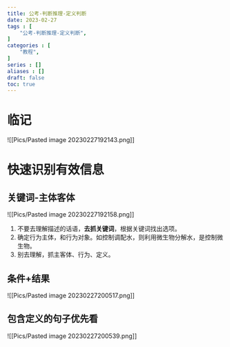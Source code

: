 ```yaml
---
title: 公考-判断推理-定义判断
date: 2023-02-27
tags : [
	"公考-判断推理-定义判断",
]
categories : [
	"教程",
]
series : []
aliases : []
draft: false
toc: true
---
```


# 临记



![[Pics/Pasted image 20230227192143.png]]
# 快速识别有效信息

## 关键词-主体客体

![[Pics/Pasted image 20230227192158.png]]

1. 不要去理解描述的话语，**去抓关键词**，根据关键词找出选项。
2. 确定行为主体，和行为对象。如控制调配水，则利用微生物分解水，是控制微生物。
3. 别去理解，抓主客体、行为、定义。


## 条件+结果

![[Pics/Pasted image 20230227200517.png]]

## 包含定义的句子优先看
![[Pics/Pasted image 20230227200539.png]]